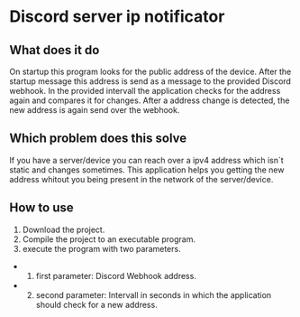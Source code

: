 # Discord server ip notificator
## What does it do
On startup this program looks for the public address of the device. After the startup message this address is send as a message to the provided Discord webhook. In the provided intervall the application checks for the address again and compares it for changes. After a address change is detected, the new address is again send over the webhook.

## Which problem does this solve
If you have a server/device you can reach over a ipv4 address which isn´t static and changes sometimes. This application helps you getting the new address whitout you being present in the network of the server/device.

## How to use
1. Download the project.
2. Compile the project to an executable program.
3. execute the program with two parameters.
- 1. first parameter: Discord Webhook address.
- 2. second parameter: Intervall in seconds in which the application should check for a new address.

